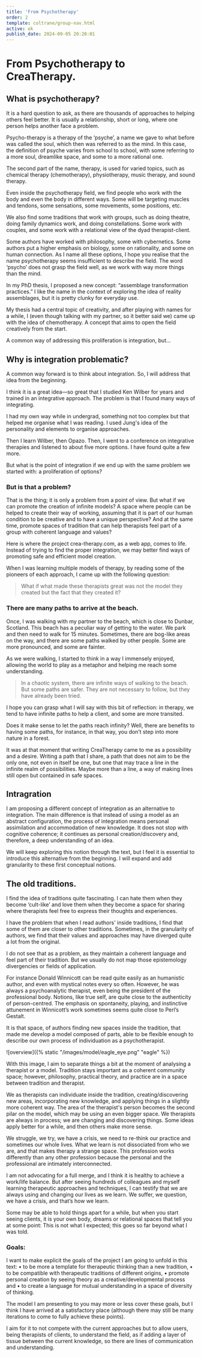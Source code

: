 ```yaml
---
title: 'From Psychotherapy'
order: 2
template: coltrane/group-nav.html
active: ok
publish_date: 2024-09-05 20:20:01
---
```


# From Psychotherapy to CreaTherapy.
## What is psychotherapy?

It is a hard question to ask, as there are thousands of approaches to helping others feel better. It is usually a relationship, short or long, where one person helps another face a problem. 

Psycho-therapy is a therapy of the ‘psyche’, a name we gave to what before was called the soul, which then was referred to as the mind. In this case, the definition of psyche varies from school to school, with some referring to a more soul, dreamlike space, and some to a more rational one.

The second part of the name, therapy, is used for varied topics, such as chemical therapy (chemotherapy), physiotherapy, music therapy, and sound therapy.

Even inside the psychotherapy field, we find people who work with the body and even the body in different ways. Some will be targeting muscles and tendons, some sensations, some movements, some positions, etc. 

We also find some traditions that work with groups, such as doing theatre, doing family dynamics work, and doing constellations. Some work with couples, and some work with a relational view of the dyad therapist-client. 

Some authors have worked with philosophy, some with cybernetics. Some authors put a higher emphasis on biology, some on rationality, and some on human connection.
As I name all these options, I hope you realise that the name psychotherapy seems insufficient to describe the field. The word ‘psycho’ does not grasp the field well, as we work with way more things than the mind. 

In my PhD thesis, I proposed a new concept: “assemblage transformation practices.” I like the name in the context of exploring the idea of reality assemblages, but it is pretty clunky for everyday use. 

My thesis had a central topic of creativity, and after playing with names for a while, I (even though talking with my partner, so it better said we) came up with the idea of chemotherapy. A concept that aims to open the field creatively from the start.

A common way of addressing this proliferation is integration, but… 

## Why is integration problematic?
A common way forward is to think about integration. So, I will address that idea from the beginning. 

I think it is a great idea—so great that I studied Ken Wilber for years and trained in an integrative approach. The problem is that I found many ways of integrating. 

I had my own way while in undergrad, something not too complex but that helped me organise what I was reading. I used Jung's idea of the personality and elements to organise approaches. 

Then I learn Wilber, then Opazo. Then, I went to a conference on integrative therapies and listened to about five more options. I have found quite a few more. 

But what is the point of integration if we end up with the same problem we started with: a proliferation of options? 

### But is that a problem?
That is the thing; it is only a problem from a point of view. But what if we can promote the creation of infinite models? A space where people can be helped to create their way of working, assuming that it is part of our human condition to be creative and to have a unique perspective? And at the same time, promote spaces of tradition that can help therapists feel part of a group with coherent language and values?

Here is where the project crea-therapy.com, as a web app, comes to life. Instead of trying to find the proper integration, we may better find ways of promoting safe and efficient model creation.

When I was learning multiple models of therapy, by reading some of the pioneers of each approach, I came up with the following question:

> What if what made these therapists great was not the model they created but the fact that they created it?

### There are many paths to arrive at the beach.
Once, I was walking with my partner to the beach, which is close to Dunbar, Scotland. This beach has a peculiar way of getting to the water. We park and then need to walk for 15 minutes. Sometimes, there are bog-like areas on the way, and there are some paths walked by other people. Some are more pronounced, and some are fainter.

As we were walking, I started to think in a way I immensely enjoyed, allowing the world to play as a metaphor and helping me reach some understanding. 

> In a chaotic system, there are infinite ways of walking to the beach. But some paths are safer. They are not necessary to follow, but they have already been tried.

I hope you can grasp what I will say with this bit of reflection: in therapy, we tend to have infinite paths to help a client, and some are more transited.

Does it make sense to let the paths reach infinity?
Well, there are benefits to having some paths, for instance, in that way, you don’t step into more nature in a forest.

It was at that moment that writing CreaTherapy came to me as a possibility and a desire. Writing a path that I share, a path that does not aim to be the only one, not even in itself be one, but one that may trace a line in the infinite realm of possibilities. Maybe more than a line, a way of making lines still open but contained in safe spaces.

## Intragration
I am proposing a different concept of integration as an alternative to integration. The main difference is that instead of using a model as an abstract configuration, the process of integration means personal assimilation and accommodation of new knowledge. It does not stop with cognitive coherence; it continues as personal creation/discovery and, therefore, a deep understanding of an idea. 

We will keep exploring this notion through the text, but I feel it is essential to introduce this alternative from the beginning. I will expand and add granularity to these first conceptual notions.  

## The old traditions.
I find the idea of traditions quite fascinating. I can hate them when they become ‘cult-like’ and love them when they become a space for sharing where therapists feel free to express their thoughts and experiences. 

I have the problem that when I read authors' inside traditions, I find that some of them are closer to other traditions. Sometimes, in the granularity of authors, we find that their values and approaches may have diverged quite a lot from the original. 

I do not see that as a problem, as they maintain a coherent language and feel part of their tradition. But we usually do not map those epistemology divergencies or fields of application. 

For instance Donald Winnicott can be read quite easily as an humanistic author, and even with mystical notes every so often. However, he was always a psychoanalytic therapist, even being the president of the professional body. Notions, like true self, are quite close to the authenticity of person-centred. The emphasis on spontaneity, playing, and instinctive attunement in Winnicott’s work sometimes seems quite close to Perl’s Gestalt. 

It is that space, of authors finding new spaces inside the tradition, that made me develop a model composed of parts, able to be flexible enough to describe our own process of individuation as a psychotherapist. 

![overview]({% static "/images/model/eagle_eye.png" "eagle" %})

With this image, I aim to separate things a bit at the moment of analysing a therapist or a model. Tradition stays important as a coherent community space; however, philosophy, practical theory, and practice are in a space between tradition and therapist.

We as therapists can individuate inside the tradition, creating/discovering new areas, incorporating new knowledge, and applying things in a slightly more coherent way. 
The area of the therapist's person becomes the second pilar on the model, which may be using an even bigger space. We therapists are always in process; we are changing and discovering things. Some ideas apply better for a while, and then others make more sense.

We struggle, we try, we have a crisis, we need to re-think our practice and sometimes our whole lives. What we learn is not dissociated from who we are, and that makes therapy a strange space. This profession works differently than any other profession because the personal and the professional are intimately interconnected.

I am not advocating for a full merge, and I think it is healthy to achieve a work/life balance. But after seeing hundreds of colleagues and myself learning therapeutic approaches and techniques, I can testify that we are always using and changing our lives as we learn. We suffer, we question, we have a crisis, and that’s how we learn.

Some may be able to hold things apart for a while, but when you start seeing clients, it is your own body, dreams or relational spaces that tell you at some point: 
This is not what I expected; this goes so far beyond what I was told.

### Goals:
I want to make explicit the goals of the project I am going to unfold in this text:
•	to be more a template for therapeutic thinking than a new tradition,
•	to be compatible with therapeutic traditions of different origins,
•	promote personal creation by seeing theory as a creative/developmental process and
•	to create a language for mutual understanding in a space of diversity of thinking.

The model I am presenting to you may more or less cover these goals, but I think I have arrived at a satisfactory place (although there may still be many iterations to come to fully achieve these points).

I aim for it to not compete with the current approaches but to allow users, being therapists of clients, to understand the field, as if adding a layer of tissue between the current knowledge, so there are lines of communication and understanding.